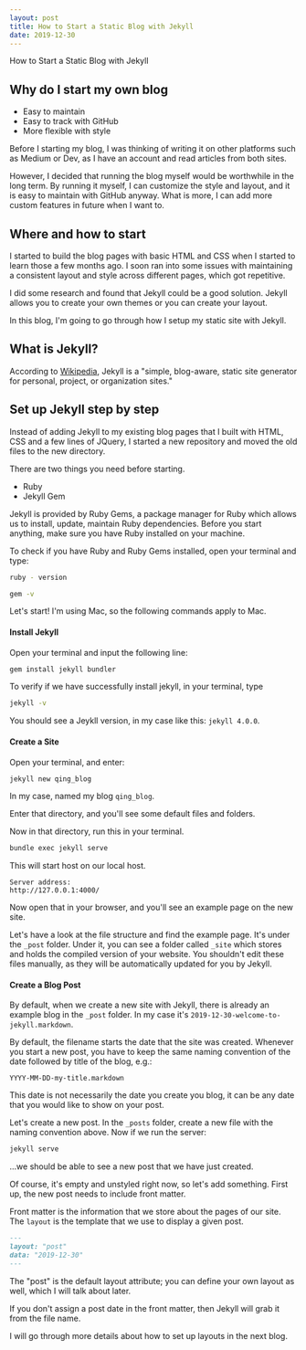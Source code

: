 ```yaml
---
layout: post
title: How to Start a Static Blog with Jekyll
date: 2019-12-30
---
```


How to Start a Static Blog with Jekyll

## Why do I start my own blog

- Easy to maintain
- Easy to track with GitHub
- More flexible with style

Before I starting my blog, I was thinking of writing it on other platforms such
as Medium or Dev, as I have an account and read articles from both sites.

However, I decided that running the blog myself would be worthwhile in the long
term. By running it myself, I can customize the style and layout, and it is easy
to maintain with GitHub anyway. What is more, I can add more custom features in
future when I want to.

## Where and how to start

I started to build the blog pages with basic HTML and CSS when I started to
learn those a few months ago. I soon ran into some issues with maintaining a
consistent layout and style across different pages, which got repetitive.

I did some research and found that Jekyll could be a good solution. Jekyll
allows you to create your own themes or you can create your layout.

In this blog, I'm going to go through how I setup my static site with Jekyll.

## What is Jekyll?

According to [Wikipedia](<https://en.wikipedia.org/wiki/Jekyll_(software)>),
Jekyll is a "simple, blog-aware, static site generator for personal, project, or
organization sites."

## Set up Jekyll step by step

Instead of adding Jekyll to my existing blog pages that I built with HTML, CSS
and a few lines of JQuery, I started a new repository and moved the old files to
the new directory.

There are two things you need before starting.

- Ruby
- Jekyll Gem

Jekyll is provided by Ruby Gems, a package manager for Ruby which allows us to
install, update, maintain Ruby dependencies. Before you start anything, make
sure you have Ruby installed on your machine.

To check if you have Ruby and Ruby Gems installed, open your terminal and type:

```bash
ruby - version
```

```bash
gem -v
```

Let's start! I'm using Mac, so the following commands apply to Mac.

#### Install Jekyll

Open your terminal and input the following line:

```bash
gem install jekyll bundler
```

To verify if we have successfully install jekyll, in your terminal, type

```bash
jekyll -v
```

You should see a Jeykll version, in my case like this: `jekyll 4.0.0`.

#### Create a Site

Open your terminal, and enter:

```bash
jekyll new qing_blog
```

In my case, named my blog `qing_blog`.

Enter that directory, and you'll see some default files and folders.

Now in that directory, run this in your terminal.

```bash
bundle exec jekyll serve
```

This will start host on our local host.

```
Server address:
http://127.0.0.1:4000/
```

Now open that in your browser, and you'll see an example page on the new site.

Let's have a look at the file structure and find the example page. It's under
the `_post` folder. Under it, you can see a folder called `_site` which stores
and holds the compiled version of your website. You shouldn't edit these
files manually, as they will be automatically updated for you by Jekyll.

#### Create a Blog Post

By default, when we create a new site with Jekyll, there is already an example
blog in the `_post` folder. In my case it's
`2019-12-30-welcome-to-jekyll.markdown`.

By default, the filename starts the date that the site was created. Whenever you
start a new post, you have to keep the same naming convention of the date
followed by title of the blog, e.g.:

```
YYYY-MM-DD-my-title.markdown
```

This date is not necessarily the date you create
you blog, it can be any date that you would like to show on your post.

Let's create a new post. In the `_posts` folder, create a new file with the
naming convention above. Now if we run the server:

```bash
jekyll serve
```

...we should be able to see a new post that we have just created.

Of course, it's empty and unstyled right now, so let's add something. First up,
the new post needs to include front matter.

Front matter is the information that we store about the pages of our site.
The `layout` is the template that we use to display a given post.

```markdown
---
layout: "post"
data: "2019-12-30"
---
```

The "post" is the default layout attribute; you can define your own layout as
well, which I will talk about later.

If you don't assign a post date in the front matter, then Jekyll will grab it
from the file name.

I will go through more details about how to set up layouts in the next blog.
